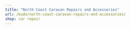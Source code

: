```yaml
---
title: "North Coast Caravan Repairs and Accessories"
url: /bude/north-coast-caravan-repairs-and-accessories/
shop: car repair
---
```

